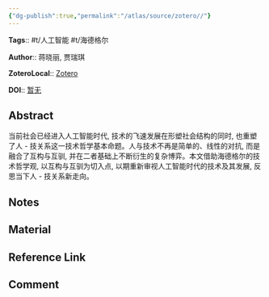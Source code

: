 ```yaml
---
{"dg-publish":true,"permalink":"/atlas/source/zotero//"}
---
```



**Tags**:: #t/人工智能 #t/海德格尔 

**Author**:: 蒋晓丽, 贾瑞琪

**ZoteroLocal**:: [Zotero](zotero://select/library/items/CEQDTH94)

**DOI**:: [暂无](https://kns.cnki.net/kcms2/article/abstract?v=n6BwBobH4uue6uNwba2qivMBvy5MCy_hdIodZtYbzzeuPgunl4OSN_i_jv0vhv7k_luPZHkCLgW1fA1LG73gxuJG1Rslvi2i9DFIg8XXuQGF5qiPmxhLDwRLULhtR0rLBiXyVBFrr8D57JBl_gNcWDi2y3UTLn_2Q7NcdNMAhsWdt6gyZTA1FRQSUIaz2DBTWuoTym7vWjUVl1lm1ftSDw==&uniplatform=NZKPT&language=CHS)

## Abstract

当前社会已经进入人工智能时代, 技术的飞速发展在形塑社会结构的同时, 也重塑了人 - 技关系这一技术哲学基本命题。人与技术不再是简单的、线性的对抗, 而是融合了互构与互驯, 并在二者基础上不断衍生的复杂博弈。本文借助海德格尔的技术哲学观, 以互构与互驯为切入点, 以期重新审视人工智能时代的技术及其发展, 反思当下人 - 技关系新走向。

## Notes

## Material

## Reference Link

## Comment
